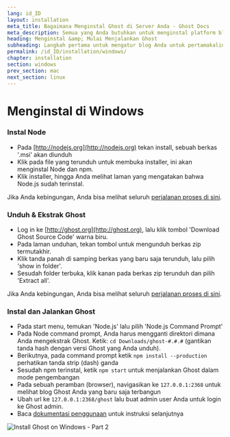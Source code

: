 ```yaml
---
lang: id_ID
layout: installation
meta_title: Bagaimana Menginstal Ghost di Server Anda - Ghost Docs
meta_description: Semua yang Anda butuhkan untuk menginstal platform blogging Ghost dan menjalankannya pada server lokal atau remote.
heading: Menginstal &amp; Mulai Menjalankan Ghost
subheading: Langkah pertama untuk mengatur blog Anda untuk pertamakalinya.
permalink: /id_ID/installation/windows/
chapter: installation
section: windows
prev_section: mac
next_section: linux
---
```


# Menginstal di Windows <a id="install-windows"></a>

### Instal Node

*   Pada [http://nodejs.org](http://nodejs.org) tekan install, sebuah berkas '.msi' akan diunduh
*   Klik pada file yang terunduh untuk membuka installer, ini akan menginstal Node dan npm.
*   Klik installer, hingga Anda melihat laman yang mengatakan bahwa Node.js sudah terinstal.

Jika Anda kebingungan, Anda bisa melihat seluruh [perjalanan proses di sini](https://s3-eu-west-1.amazonaws.com/ghost-website-cdn/install-node-win.gif "Install node on Windows").

### Unduh & Ekstrak Ghost

*   Log in ke [http://ghost.org](http://ghost.org), lalu klik tombol 'Download Ghost Source Code' warna biru.
*   Pada laman unduhan, tekan tombol untuk mengunduh berkas zip termutakhir.
*   Klik tanda panah di samping berkas yang baru saja terunduh, lalu pilih 'show in folder'.
*   Sesudah folder terbuka, klik kanan pada berkas zip terunduh dan pilih 'Extract all'.

Jika Anda kebingungan, Anda bisa melihat seluruh [perjalanan proses di sini](https://s3-eu-west-1.amazonaws.com/ghost-website-cdn/install-ghost-win.gif "Install Ghost on Windows Part 1").

### Instal dan Jalankan Ghost

*   Pada start menu, temukan 'Node.js' lalu pilih 'Node.js Command Prompt'
*   Pada Node command prompt, Anda harus mengganti direktori dimana Anda mengekstrak Ghost. Ketik: `cd Downloads/ghost-#.#.#` (gantikan tanda hash dengan versi Ghost yang Anda unduh).
*   Berikutnya, pada command prompt ketik `npm install --production` <span class="note">perhatikan tanda strip (dash) ganda</span>
*   Sesudah npm terinstal, ketik `npm start` untuk menjalankan Ghost dalam mode pengembangan
*   Pada sebuah peramban (browser), navigasikan ke <code class="path">127.0.0.1:2368</code> untuk melihat blog Ghost Anda yang baru saja terbangun
*   Ubah url ke <code class="path">127.0.0.1:2368/ghost</code> lalu buat admin user Anda untuk login ke Ghost admin.
*   Baca [dokumentasi penggunaan](/usage) untuk instruksi selanjutnya

![](https://s3-eu-west-1.amazonaws.com/ghost-website-cdn/install-ghost-win-2.gif "Install Ghost on Windows - Part 2")

